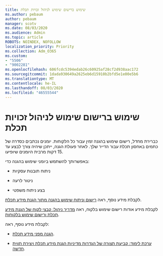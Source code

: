```yaml
---
title: שימוש ברישום שימוש לניהול זכויות תכלת
ms.author: pebaum
author: pebaum
manager: scotv
ms.date: 08/03/2020
ms.audience: Admin
ms.topic: article
ROBOTS: NOINDEX, NOFOLLOW
localization_priority: Priority
ms.collection: Adm_O365
ms.custom:
- "5506"
- "9002281"
ms.openlocfilehash: 606fcdc5394edab26c60925af28cf2d938aac172
ms.sourcegitcommit: 1dada930649a2625eb6d15910b2bfd5e1e00e5b6
ms.translationtype: MT
ms.contentlocale: he-IL
ms.lasthandoff: 08/03/2020
ms.locfileid: "46555544"
---
```

# <a name="use-usage-logging-for-azure-rights-management"></a>שימוש ברישום שימוש לניהול זכויות תכלת

כברירת מחדל, רישום שימוש בהגנה זמין עבור כל הלקוחות. יומנים נכתבים כסדרה של כתמים באחסון תכלת עבור הדייר שלך. לאחר פעולת הגנה, ייתכן שיהיה צורך לבצע עד 15 דקות מרבית היומנים שיופיעו.

באפשרותך להשתמש ביומני שימוש בהגנה כדי:

- ניתוח תובנות עסקיות

- ניטור לרעה

- בצע ניתוח משפטי

לקבלת מידע נוסף, ראה [רישום וניתוח שימוש בהגנה מתוך הגנת מידע תכלת](https://docs.microsoft.com/azure/information-protection/log-analyze-usage).

לקבלת מידע אודות רישום שימוש בלקוח, ראה [מדריך ניהול: קבצי לקוח של הגנת מידע תכלת ורישום שימוש בלקוחות](https://docs.microsoft.com/azure/information-protection/rms-client/client-admin-guide-files-and-logging).

לקבלת מידע נוסף, ראה:

- [הגנה מפני מידע תכלת](https://docs.microsoft.com/azure/information-protection/get-started/requirements).
    
- [ערכת לימוד: קביעת תצורה של הגדרות מדיניות הגנת מידע תכלת ויצירת תווית חדשה](https://docs.microsoft.com/azure/information-protection/get-started/infoprotect-quick-start-tutorial).